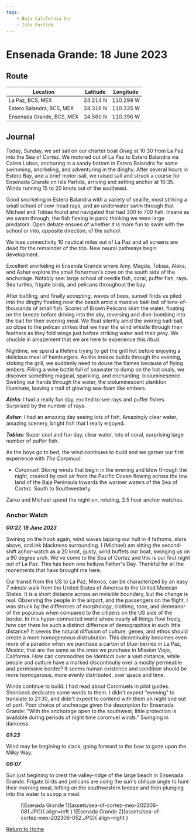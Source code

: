 ```yaml
---
tags:
    - Baja California Sur
    - Isla Partida
---
```


# Ensenada Grande: 18 June 2023

## Route

| Location | Latitude | Longitude |
|--|--|--|
| La Paz, BCS, MEX | 24.214 N | 110.299 W |
| Estero Balandra, BCS, MEX | 24.316 N | 110.335 W |
| Ensenada Grande, BCS, MEX | 24.560 N | 110.396 W |

## Journal

Today, Sunday, we set sail on our charter boat _Grieg_ at 10:30 from La Paz into the Sea of Cortez. We motored out of La Paz to Estero Balandra via Caleta Lobos, anchoring in a sandy bottom in Estero Balandra for some swimming, snorkeling, and adventuring in the dinghy. After several hours in Estero Bay, and a brief motor-sail, we raised sail and struck a course for Ensenada Grande on Isla Partida, arriving and setting anchor at 16:35. Winds running 15 to 20 knots out of the southeast.   

Good snorkeling in Estero Balandra with a variety of sealife, most striking a small school of cow-head rays, and an underwater swim through that Michael and Tobias found and navigated that had 300 to 700 fish. Insane as we swam through, the fish fleeing in panic thinking we were large predators. Open debate ensues of whether it is more fun to swim with the school or into, opposite direction, of the school.

We lose connectivity 10 nautical miles out of La Paz and all screens are dead for the remainder of the trip. New neural pathways begin development.

Excellent snorkeling in Ensenda Grande where Amy, Magda, Tobias, Aleks, and Asher explore the small fisherman's cove on the south side of the anchorage. Notably see: large school of needle fish, coral, puffer fish, rays. Sea turtles, frigate birds, and pelicans throughout the bay.

After battling, and finally accepting, waves of bees, sunset finds us piled into the dinghy floating near the beach amid a massive bait-ball of tens-of-thousands of small fish. Scores of Brown Pelicans skim the water, floating on the breeze before driving into the sky, reversing and dive-bombing into the bait for their evening meal. We float silently amid the swiring bait-ball, so close to the pelican strikes that we hear the wind whistle through their feathers as they fold wings just before striking water and their prey. We chuckle in amazement that we are here to experience this ritual.

Nightime, we spend a lifetime trying to get the grill hot before enjoying a delicious meal of hamburgers. As the breeze builds through the evening, stoking the grill, we suddenly need to douse the flames because of flying embers. Filling a wine bottle full of seawater to dump on the hot coals, we discover something magical, sparkling, and enchanting: bioluminesence. Swirling our hands through the water, the bioluminescent plankton illuminate, leaving a trail of glowing sea-foam like embers.

**_Aleks_**: I had a really fun day, excited to see rays and puffer fishes. Surprised by the number of rays.

**_Asher_**: I had an amazing day seeing lots of fish. Amazingly clear water, amazing scenery, bright fish that I really enjoyed.

**_Tobias_**: Super cool and fun day, clear water, lots of coral, surprising large number of puffer fish.

As the boys go to bed, the wind continues to build and we garner our first experience with _The Coromuel_:

- _Coromuel_: Storng winds that begin in the evening and blow through the night, created by cool air from the Pacific Ocean flowing across the low land of the Baja Peninsula towards the warmer waters of the Sea of Cortez. South to Southwesterly.

 Zarko and Michael spend the night on, rotating, 2.5 hour anchor watches.

### Anchor Watch

**_00:27, 19 June 2023_**

Swining on the hook again, wind waves lapping our hull in 4 fathoms, stars above, and ink blackness surrounding. I (Michael) am sitting the second-shift achor-watch as a 20 knot, gusty, wind buffets our boat, swinging us on a 90 degree arch. We've come to the Sea of Cortez and this is our first night out of La Paz. This has been one helluva Father's Day. Thankful for all the monements that have brought me here.

Our transit from the US to La Paz, Mexico, can be characterized by an easy 7 minute walk from the United States of America to the United Mexican States. It is a short distance across an invisible boundary, but the change is real. Observing the people in the airport, and the passengers on the flight, I was struck by the differnces of morphology, clothing, tone, and demeanor of the populous when compared to the citizens on the US side of the border. In this hyper-connected world where nearly all things flow freely, how can there be such a distinct differnce of demographics in such little distance? It seems the natural diffusion of culture, genes, and ethos should create a more homogeneous distrubution. This dicontinuitiy becomes even more of a paradox when we purchase a carton of blue-berries in La Paz, Mexico, that are the same as the ones we purchase in Mission Viejo, California. How can commodites be _identical_ over a vast distance, while people and culture have a marked discontinutiy over a mostly permeable and permissive border? It seems human existence and condition should be more homogenous, more evenly distributed, over space and time.

Winds continue to build. I had read about Coromuels in pilot guides. Steinbeck dedicates some words to them. I didn't expect "evening" to translate to 21:30, and didn't expect to contend with them on night one out of port. Poor choice of anchorage given the description for Ensenada Grande: "With the anchorage open to the southwest, little protection is available during periods of night time coromuel winds." Swinging in darkness.

**_01:23_**

Wind may be begining to slack, going forward to the bow to gaze upon the Milky Way.

**_06:07_**

Sun just begining to crest the valley-ridge of the large beach in Ensenada Grande. Frigate birds and pelicans are using the sun's oblique  angle to hunt their morning meal, lofting on the southwestern breeze and then plunging into the water to scoop a meal.    

<figure markdown>
  ![Esenada Grande 1](assets/sea-of-cortez-mex-202306-081.JPG){ align=left }
  ![Esenada Grande 2](assets/sea-of-cortez-mex-202306-052.JPG){ align=right }
</figure>

<!--- Below is navigation to home --->
 [Return to Home](index.md)